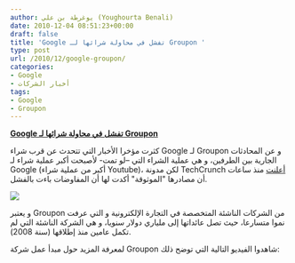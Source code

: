 ```yaml
---
author: يوغرطة بن علي (Youghourta Benali)
date: 2010-12-04 08:51:23+00:00
draft: false
title: 'Google تفشل في محاولة شرائها لـ Groupon '
type: post
url: /2010/12/google-groupon/
categories:
- Google
- أخبار الشركات
tags:
- Google
- Groupon
---
```


**[Google تفشل في محاولة شرائها لـ Groupon](http://www.it-scoop.com/2010/12/google-groupon/)**




كثرت مؤخرا الأخبار التي تتحدث عن قرب شراء Google لـ Groupon و عن المحادثات الجارية بين الطرفين، و هي عملية الشراء التي –لو تمت- لأصبحت أكبر عملية شراء لـ Google (أكبر من عملية شراء Youtube)، لكن مدونة TechCrunch [أعلنت](http://techcrunch.com/2010/12/03/confirmed-the-groupongoogle-deal-is-off/) منذ ساعات أن مصادرها "الموثوقة" أكدت لها أن المفاوضات باءت بالفشل.





[![](http://www.groupon.com/images/groupon/logo_groupon_233x97.png )
](http://www.it-scoop.com/2010/12/google-groupon/)

و يعتبر Groupon من الشركات الناشئة المتخصصة في التجارة الإلكترونية و التي عرفت نموا متسارعا، حيث تصل عائداتها إلى ملياري دولار سنويا، و هي الشركة الناشئة التي لم تكمل عامين منذ إطلاقها (سنة 2008).

لمعرفة المزيد حول مبدأ عمل شركة Groupon شاهدوا الفيديو التالية التي توضح ذلك:

<!-- more -->



<object classid="clsid:d27cdb6e-ae6d-11cf-96b8-444553540000" width="640" codebase="http://download.macromedia.com/pub/shockwave/cabs/flash/swflash.cab#version=6,0,40,0" height="385"><embed src="http://www.youtube.com/v/_xgPtqT0XBY?fs=1&hl=fr_FR&color1=0x5d1719&color2=0xcd311b" allowscriptaccess="always" height="385" width="640" allowfullscreen="true" type="application/x-shockwave-flash"></embed></object>
